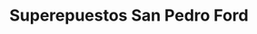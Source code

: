 ---
title: "Superepuestos San Pedro Ford"
url: /caracas/superepuestos-san-pedro-ford/
shop: Autoteile
---